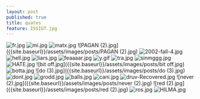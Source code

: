 ```yaml
---
layout: post
published: true
title: quates
feature: ISSIGT.jpg
---
```

![fr.jpg]({{site.baseurl}}/assets/images/posts/fr.jpg)
![mi.jpg]({{site.baseurl}}/assets/images/posts/mi.jpg)
![matx.jpg]({{site.baseurl}}/assets/images/posts/matx.jpg)
![PAGAN (2).jpg]({{site.baseurl}}/assets/images/posts/PAGAN (2).jpg)
![2002-fall-4.jpg]({{site.baseurl}}/assets/images/posts/2002-fall-4.jpg)
![hell.jpg]({{site.baseurl}}/assets/images/posts/hell.jpg)
![liars.jpg]({{site.baseurl}}/assets/images/posts/liars.jpg)
![feaaaar.jpg]({{site.baseurl}}/assets/images/posts/feaaaar.jpg)
![y.gif]({{site.baseurl}}/assets/images/posts/y.gif)
![tra.jpg]({{site.baseurl}}/assets/images/posts/tra.jpg)
![sinmggg.jpg]({{site.baseurl}}/assets/images/posts/sinmggg.jpg)
![HATE.jpg]({{site.baseurl}}/assets/images/posts/HATE.jpg)
![bit off.jpg]({{site.baseurl}}/assets/images/posts/bit off.jpg)
![botta.jpg]({{site.baseurl}}/assets/images/posts/botta.jpg)
![do (3).jpg]({{site.baseurl}}/assets/images/posts/do (3).jpg)
![dont.jpg]({{site.baseurl}}/assets/images/posts/dont.jpg)
![grodd.jpg]({{site.baseurl}}/assets/images/posts/grodd.jpg)
![balls.jpg]({{site.baseurl}}/assets/images/posts/balls.jpg)
![cani.jpg]({{site.baseurl}}/assets/images/posts/cani.jpg)
![druv-Recovered.jpg]({{site.baseurl}}/assets/images/posts/druv-Recovered.jpg)
![never (2).jpg]({{site.baseurl}}/assets/images/posts/never (2).jpg)
![red (2).jpg]({{site.baseurl}}/assets/images/posts/red (2).jpg)
![ros.jpg]({{site.baseurl}}/assets/images/posts/ros.jpg)
![HILMA.jpg]({{site.baseurl}}/assets/images/posts/HILMA.jpg)

